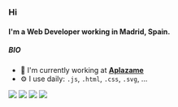 ### Hi

#### I'm a Web Developer working in Madrid, Spain.

##### BIO

- 🏢 I'm currently working at **[Aplazame](https://github.com/aplazame)**
- ⚙️ I use daily: `.js`, `.html`, `.css`, `.svg`, ...


<p>
  <a href="mailto:juancamejo93@gmail.com"><img src="https://img.shields.io/badge/e‑mail-D14836.svg?style=for-the-badge&logo=GMail&logoColor=white"/></a>
  <a href="https://www.instagram.com/juancamejoalarcon"><img src="https://img.shields.io/badge/instagram-E4405F.svg?style=for-the-badge&logo=instagram&logoColor=white"/></a>
  <a href="https://www.linkedin.com/in/juan-camejo-alarc%C3%B3n-87692873/"><img src="https://img.shields.io/badge/linkedin-0077B5.svg?style=for-the-badge&logo=linkedin&logoColor=white"/></a>
  <a href="https://twitter.com/juancamejoalarc"><img src="https://img.shields.io/badge/twitter-1DA1F2.svg?style=for-the-badge&logo=twitter&logoColor=white"/></a>
</p>
